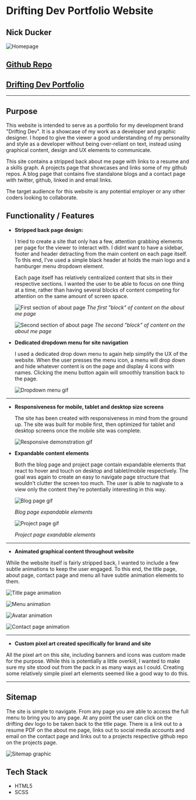 # Drifting Dev Portfolio Website
## Nick Ducker

![Homepage](/docs/titlepage.png)

## [Github Repo](https://github.com/nick-ducker/portfolio-1)

## [Drifting Dev Portfolio](https://driftingdev.netlify.app)

***

## Purpose

This website is intended to serve as a portfolio for my development brand "Drifting Dev". It is a showcase of my work as a developer and graphic designer. I hoped to give the viewer a good understanding of my personality and style as a developer without being over-reliant on text, instead using graphical content, design and UX elements to communicate. 

This site contains a stripped back about me page with links to a resume and a skills graph. A projects page that showcases and links some of my github repos. A blog page that contains five standalone blogs and a contact page with twitter, github, linked in and email links. 

The target audience for this website is any potential employer or any other coders looking to collaborate.

## Functionality / Features 
  * **Stripped back page design:**
      
      I tried to create a site that only has a few, attention grabbing elements per page for the viewer to interact with. I didnt want to have a sidebar, footer and header detracting from the main content on each page itself. To this end, I've used a simple black header at holds the main logo and a hamburger menu dropdown element. 

      Each page itself has relatively centralized content that sits in their respective sections. I wanted the user to be able to focus on one thing at a time, rather than having several blocks of content competing for attention on the same amount of screen space.

      ![First section of about page](docs/aboutpage1.png)
      _The first "block" of content on the about me page_

      ![Second section of about page](docs/aboutpage2.png)
      _The second "block" of content on the about me page_

  * **Dedicated dropdown menu for site navigation**

      I used a dedicated drop down menu to again help simplify the UX of the website. When the user presses the menu icon, a menu will drop down and hide whatever content is on the page and display 4 icons with names. Clicking the menu button again will smoothly transition back to the page.

     ![Dropdown menu gif](docs/menugif.gif) 

  ***

  * **Responsiveness for mobile, tablet and desktop size screens**

    The site has been created with responsiveness in mind from the ground up. The site was built for mobile first, then optimized for tablet and desktop screens once the mobile site was complete.

    ![Responsive demonstration gif](docs/respinsive.gif)

  * **Expandable content elements**

    Both the blog page and project page contain expandable elements that react to hover and touch on desktop and tablet/mobile respectively. The goal was again to create an easy to navigate page structure that wouldn't clutter the screen too much. The user is able to nagivate to a view only the content they're potentially interesting in this way. 

    ![Blog page gif](docs/bloggif.gif)

    _Blog page expandable elements_

    ![Project page gif](docs/projectgif.gif)

    _Project page exandable elements_

  ***

  * **Animated graphical content throughout website**

  While the website itself is fairly stripped back, I wanted to include a few subtle animations to keep the user engaged. To this end, the title page, about page, contact page and menu all have subtle animation elements to them. 

  ![Title page animation](docs/titleanimation.gif)

  ![Menu animation](docs/menuanimation.gif)

  ![Avatar animation](docs/avataranimation.gif)

  ![Contact page animation](docs/connectanimations.gif)

  ***

  * **Custom pixel art created specifically for brand and site**

  All the pixel art on this site, including banners and icons was custom made for the purpose. While this is potentially a little overkill, I wanted to make sure my site stood out from the pack in as many ways as I could. Creating some relatively simple pixel art elements seemed like a good way to do this.

  * ****

## Sitemap

The site is simple to navigate. From any page you are able to access the full menu to bring you to any page. At any point the user can click on the drifting dev logo to be taken back to the title page. There is a link out to a resume PDF on the about me page, links out to social media accounts and email on the contact page and links out to a projects respective github repo on the projects page.

![Sitemap graphic](docs/Sitemap.png)

## Tech Stack

* HTML5
* SCSS